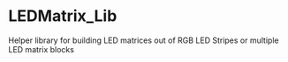 # LEDMatrix_Lib
Helper library for building LED matrices out of RGB LED Stripes or multiple LED matrix blocks

